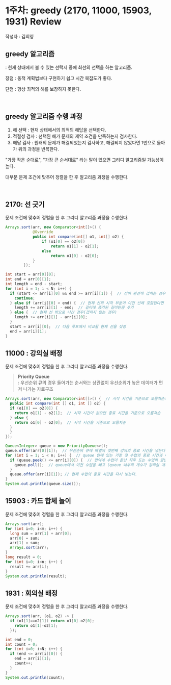 # 1주차: greedy (2170, 11000, 15903, 1931) Review

작성자 : 김희영

## greedy 알고리즘
: 현재 상태에서 볼 수 있는 선택지 중에 최선의 선택을 하는 알고리즘. 

장점 : 동적 계획법보다 구현하기 쉽고 시간 복잡도가 좋다. 

단점 : 항상 최적의 해를 보장하지 못한다.

<br>

## greedy 알고리즘 수행 과정
1. 해 선택 : 현재 상태에서의 최적의 해답을 선택한다.
2. 적절성 검사 : 선택된 해가 문제의 제약 조건을 만족하는지 검사한다.
3. 해답 검사 : 원래의 문제가 해결되었는지 검사하고, 해결되지 않았다면 1번으로 돌아가 위의 과정을 반복한다.

"가장 작은 순대로", "가장 큰 순서대로" 라는 말이 있으면 그리디 알고리즘일 가능성이 높다. 

대부분 문제 조건에 맞추어 정렬을 한 후 알고리즘 과정을 수행한다.

<br>

## 2170: 선 긋기
문제 조건에 맞추어 정렬을 한 후 그리디 알고리즘 과정을 수행한다.

```java
Arrays.sort(arr, new Comparator<int[]>() { 
            @Override
            public int compare(int[] o1, int[] o2) {
                if (o1[0] == o2[0])
                    return o1[1] - o2[1];
                else
                    return o1[0] - o2[0];
            }
        });

int start = arr[0][0];
int end = arr[0][1];
int length = end - start;
for (int i = 1; i < N; i++) {
  if (start <= arr[i][0] && end >= arr[i][1]) {  // 선이 완전히 겹치는 경우(포함된 경우)
    continue;
  } else if (arr[i][0] < end) {  // 현재 선의 시작 부분이 이전 선에 포함된다면
    length += arr[i][1] - end;  // 길이에 증가된 길이만큼 추가
  } else {  // 현재 선 밖으로 나간 경우(겹치지 않는 경우)
    length += arr[i][1] - arr[i][0];
  }
  start = arr[i][0];  // 다음 루프에서 비교될 현재 선을 짖정
  end = arr[i][1];
}
```

## 11000 : 강의실 배정
문제 조건에 맞추어 정렬을 한 후 그리디 알고리즘 과정을 수행한다.

> <b> Priority Queue</b><br>
> : 우선순위 큐의 경우 들어가는 순서와는 상관없이 우선순위가 높은 데이터가 먼저 나가는 자료구조  

```java
Arrays.sort(arr, new Comparator<int[]>() {  // 시작 시간을 기준으로 오름차순으로 정렬하고, 만약 시작 시간이 같다면 종료 시간을 기준으로 오름차순 한다.
  public int compare(int [] o1, int [] o2) {
  if (o1[0] == o2[0]) {
    return o1[1] - o2[1];  // 시작 시간이 같으면 종료 시간을 기준으로 오름차순
  } else {
    return o1[0] - o2[0];  // 시작 시간을 기준으로 오름차순
  }
  }
});

Queue<Integer> queue = new PriorityQueue<>();
queue.offer(arr[0][1]);  // 우선순위 큐에 배열의 첫번째 강의의 종료 시간을 넣는다.
for (int i = 1; i < n; i++) {  // queue 안에 있는 가장 첫 수업의 종료 시간과 이 후 두번째 수업부터의 시작 시간을 비교.
  if (queue.peek() <= arr[i][0]) {  // 만약에 수업이 끝난 직후 도는 수업이 끝난 후에 다른 수입이 있다면 (즉, T_i ≤ S_j 일 경우 i 수업과 j 수업은 같이 들을 수 있다.)
    queue.poll();  // queue에서 이전 수업을 빼고 (queue 내부의 개수가 강의실 개수이므로 이전 수업 이후에 다른 수입 진행이 가능하다면 이전 수업을 제외하는게 효율적이다)
  }
  queue.offer(arr[i][1]); // 현재 수업의 종료 시간을 다시 넣는다.
}
System.out.println(queue.size());
```

## 15903 : 카드 합체 놀이
문제 조건에 맞추어 정렬을 한 후 그리디 알고리즘 과정을 수행한다.

```java
Arrays.sort(arr);
for (int i=0; i<m; i++) {
  long sum = arr[1] + arr[0];
  arr[0] = sum;
  arr[1] = sum;
  Arrays.sort(arr);
}
long result = 0;
for (int i=0; i<n; i++) {
  result += arr[i];
}
System.out.println(result);
```

## 1931 : 회의실 배정
문제 조건에 맞추어 정렬을 한 후 그리디 알고리즘 과정을 수행한다.

```java
Arrays.sort(arr, (o1, o2) -> {
  if (o1[1]==o2[1]) return o1[0]-o2[0];
    return o1[1]-o2[1];
  });

int end = 0;
int count = 0;
for (int i=0; i<N; i++) {
  if (end <= arr[i][0]) {
    end = arr[i][1];
    count++;
  }
}
System.out.println(count);
```
